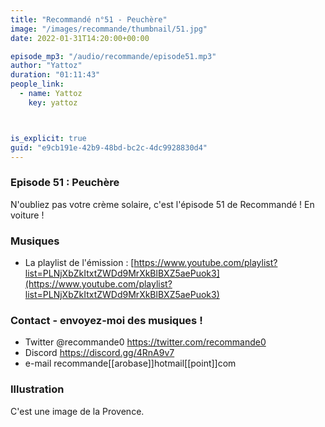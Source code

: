 ```yaml
---
title: "Recommandé n°51 - Peuchère"
image: "/images/recommande/thumbnail/51.jpg"
date: 2022-01-31T14:20:00+00:00

episode_mp3: "/audio/recommande/episode51.mp3"
author: "Yattoz"
duration: "01:11:43"
people_link: 
  - name: Yattoz
    key: yattoz



is_explicit: true
guid: "e9cb191e-42b9-48bd-bc2c-4dc9928830d4"
---
```


<PodcastHeader/>

### Episode 51 : Peuchère

N'oubliez pas votre crème solaire, c'est l'épisode 51 de Recommandé ! En voiture !

### Musiques

- La playlist de l'émission : [https://www.youtube.com/playlist?list=PLNjXbZkItxtZWDd9MrXkBlBXZ5aePuok3](https://www.youtube.com/playlist?list=PLNjXbZkItxtZWDd9MrXkBlBXZ5aePuok3)

### Contact - envoyez-moi des musiques !

   - Twitter @recommande0 https://twitter.com/recommande0
  - Discord https://discord.gg/4RnA9v7
  - e-mail recommande[[arobase]]hotmail[[point]]com

### Illustration

C'est une image de la Provence.
 
